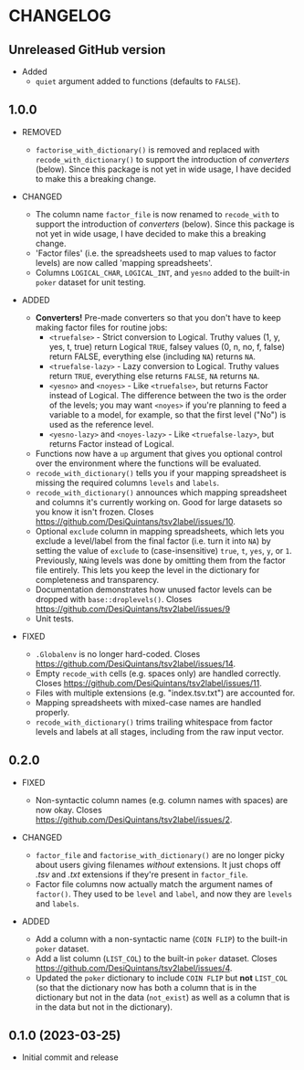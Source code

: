 # CHANGELOG

## Unreleased GitHub version

- Added
    - `quiet` argument added to functions (defaults to `FALSE`).


## 1.0.0

- REMOVED
    - `factorise_with_dictionary()` is removed and replaced with `recode_with_dictionary()` to support the introduction of _converters_ (below). Since this package is not yet in wide usage, I have decided to make this a breaking change.

- CHANGED
    - The column name `factor_file` is now renamed to `recode_with` to support the introduction of _converters_ (below). Since this package is not yet in wide usage, I have decided to make this a breaking change.
    - 'Factor files' (i.e. the spreadsheets used to map values to factor levels) are now called 'mapping spreadsheets'.
    - Columns `LOGICAL_CHAR`, `LOGICAL_INT`, and `yesno` added to the built-in `poker` dataset for unit testing.

- ADDED
    - **Converters!** Pre-made converters so that you don't have to keep making factor files for routine jobs:
        - `<truefalse>` - Strict conversion to Logical. Truthy values (1, y, yes, t, true) return Logical `TRUE`, falsey values (0, n, no, f, false) return FALSE, everything else (including `NA`) returns `NA`.
        - `<truefalse-lazy>` - Lazy conversion to Logical. Truthy values return `TRUE`, everything else returns `FALSE`, `NA` returns `NA`.
        - `<yesno>` and `<noyes>` - Like `<truefalse>`, but returns Factor instead of Logical. The difference between the two is the order of the levels; you may want `<noyes>` if you're planning to feed a variable to a model, for example, so that the first level ("No") is used as the reference level.
        - `<yesno-lazy>` and `<noyes-lazy>` - Like `<truefalse-lazy>`, but returns Factor instead of Logical.
    - Functions now have a `up` argument that gives you optional control over the environment where the functions will be evaluated.
    - `recode_with_dictionary()` tells you if your mapping spreadsheet is missing the required columns `levels` and `labels`.
    - `recode_with_dictionary()` announces which mapping spreadsheet and columns it's currently working on. Good for large datasets so you know it isn't frozen. Closes <https://github.com/DesiQuintans/tsv2label/issues/10>.
    - Optional `exclude` column in mapping spreadsheets, which lets you exclude a level/label from the final factor (i.e. turn it into `NA`) by setting the value of `exclude` to (case-insensitive) `true`, `t`, `yes`, `y`, or `1`. Previously, `NA`ing levels was done by omitting them from the factor file entirely. This lets you keep the level in the dictionary for completeness and transparency.
    - Documentation demonstrates how unused factor levels can be dropped with `base::droplevels()`. Closes <https://github.com/DesiQuintans/tsv2label/issues/9>
    - Unit tests.

- FIXED
    - `.Globalenv` is no longer hard-coded. Closes <https://github.com/DesiQuintans/tsv2label/issues/14>.
    - Empty `recode_with` cells (e.g. spaces only) are handled correctly. Closes <https://github.com/DesiQuintans/tsv2label/issues/11>.
    - Files with multiple extensions (e.g. "index.tsv.txt") are accounted for.
    - Mapping spreadsheets with mixed-case names are handled properly.
    - `recode_with_dictionary()` trims trailing whitespace from factor levels and labels at all stages, including from the raw input vector.



## 0.2.0

- FIXED
    - Non-syntactic column names (e.g. column names with spaces) are now okay. Closes <https://github.com/DesiQuintans/tsv2label/issues/2>.

- CHANGED
    - `factor_file` and `factorise_with_dictionary()` are no longer picky about users giving filenames *without* extensions. It just chops off  *.tsv* and *.txt* extensions if they're present in `factor_file`.
    - Factor file columns now actually match the argument names of `factor()`. They used to be `level` and `label`, and now they are `levels` and `labels`.

- ADDED
    - Add a column with a non-syntactic name (`COIN FLIP`) to the built-in `poker` dataset. 
    - Add a list column (`LIST_COL`) to the built-in `poker` dataset. Closes <https://github.com/DesiQuintans/tsv2label/issues/4>.
    - Updated the `poker` dictionary to include `COIN FLIP` but **not** `LIST_COL` (so that the dictionary now has both a column that is in the dictionary but not in the data (`not_exist`) as well as a column that is in the data but not in the dictionary).



## 0.1.0 (2023-03-25)

- Initial commit and release
